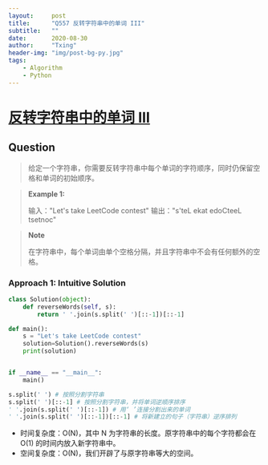 ```yaml
---
layout:     post
title:      "Q557 反转字符串中的单词 III"
subtitle:   ""
date:       2020-08-30
author:     "Txing"
header-img: "img/post-bg-py.jpg"
tags:
    - Algorithm
    - Python
---
```


# [反转字符串中的单词 III](<https://leetcode-cn.com/problems/reverse-words-in-a-string-iii/>)

## Question

> 给定一个字符串，你需要反转字符串中每个单词的字符顺序，同时仍保留空格和单词的初始顺序。

> **Example 1:**
>
> 输入："Let's take LeetCode contest"
> 输出："s'teL ekat edoCteeL tsetnoc"

>**Note**
>
>在字符串中，每个单词由单个空格分隔，并且字符串中不会有任何额外的空格。



### Approach 1: Intuitive Solution

```python
class Solution(object):
    def reverseWords(self, s):
		return ' '.join(s.split(' ')[::-1])[::-1]

def main():
    s = "Let's take LeetCode contest"
    solution=Solution().reverseWords(s)
    print(solution)


if __name__ == "__main__":
    main()
```

```python
s.split(' ') # 按照分割字符串
s.split(' ')[::-1] # 按照分割字符串，并将单词逆顺序排序
' '.join(s.split(' ')[::-1]) # 用‘ ’连接分割出来的单词
' '.join(s.split(' ')[::-1])[::-1] # 将新建立的句子（字符串）逆序排列
```



- 时间复杂度：O(N)，其中 N 为字符串的长度。原字符串中的每个字符都会在 O(1) 的时间内放入新字符串中。
- 空间复杂度：O(N)，我们开辟了与原字符串等大的空间。


